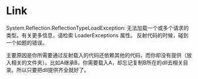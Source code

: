 # Link
System.Reflection.ReflectionTypeLoadException: 无法加载一个或多个请求的类型。有关更多信息，请检索 LoaderExceptions 属性。
反射代码的时候，碰到一个如题的错误。

主要原因是你所需要通过反射载入的代码还依赖其他的代码，而你却没有提供（放入相关的文件夹）。比如A继承B，你需要载入A，却忘记复制B所在的dll去相关目录。所以只要把dll提供齐全就好了。